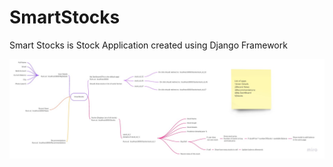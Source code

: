# SmartStocks
Smart Stocks is Stock Application created using Django Framework


![Project Structure](images/Smart_Stocks_Overview)